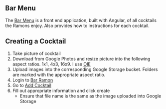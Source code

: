 ## Bar Menu

The [Bar Menu](https://bar.aggieramon.com) is a front end application, built with Angular,
of all cocktails the Ramons enjoy. Also provides how to instructions for each cocktail.

## Creating a Cocktail

1. Take picture of cocktail
2. Download from Google Photos and resize picture into the following aspect ratios. 1x1, 4x3, 16x9. I use [OIE]("https://www.online-image-editor.com")
3. Upload images into the corresponding Google Storage bucket. Folders are marked with the appropriate aspect ratio.
4. Login to [Bar Ramon]("https://bar.aggieramon.com/login")
5. Go to [Add Cocktail]("https://bar.aggieramon.com/create/cocktail")
6. Fill out appropriate information and click create
    - Ensure that file name is the same as the image uploaded into Google Storage
